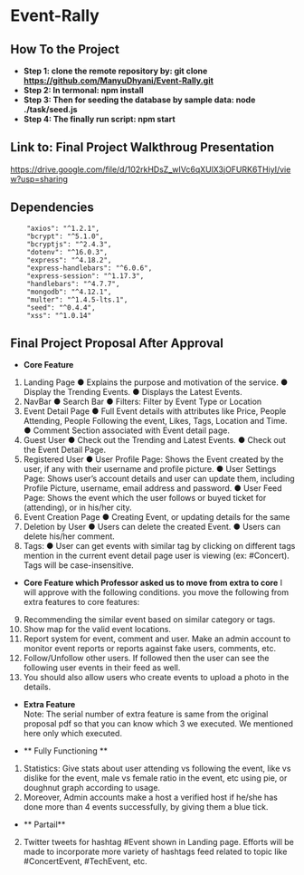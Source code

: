# Event-Rally

## **How To the Project**
- **Step 1: clone the remote repository by: git clone https://github.com/ManyuDhyani/Event-Rally.git**
- **Step 2: In termonal: npm install**
- **Step 3: Then for seeding the database by sample data: node ./task/seed.js**
- **Step 4: The finally run script: npm start**

## **Link to: Final Project Walkthroug Presentation**
https://drive.google.com/file/d/102rkHDsZ_wIVc6qXUlX3jOFURK6THiyI/view?usp=sharing

## **Dependencies**
        "axios": "^1.2.1",
        "bcrypt": "^5.1.0",
        "bcryptjs": "^2.4.3",
        "dotenv": "^16.0.3",
        "express": "^4.18.2",
        "express-handlebars": "^6.0.6",
        "express-session": "^1.17.3",
        "handlebars": "^4.7.7",
        "mongodb": "^4.12.1",
        "multer": "^1.4.5-lts.1",
        "seed": "^0.4.4",
        "xss": "^1.0.14"
       
## **Final Project Proposal After Approval**
- **Core Feature**
1. Landing Page
● Explains the purpose and motivation of the service.
● Display the Trending Events.
● Displays the Latest Events.
2. NavBar
● Search Bar
● Filters: Filter by Event Type or Location
3. Event Detail Page
● Full Event details with attributes like Price, People Attending, People
Following the event, Likes, Tags, Location and Time.
● Comment Section associated with Event detail page.
4. Guest User
● Check out the Trending and Latest Events.
● Check out the Event Detail Page.
5. Registered User
● User Profile Page: Shows the Event created by the user, if any with their
username and profile picture.
● User Settings Page: Shows user’s account details and user can update
them, including Profile Picture, username, email address and password.
● User Feed Page: Shows the event which the user follows or buyed ticket
for (attending), or in his/her city.
6. Event Creation Page
● Creating Event, or updating details for the same
7. Deletion by User
● Users can delete the created Event.
● Users can delete his/her comment.
8. Tags:
● User can get events with similar tag by clicking on different tags mention in
the current event detail page user is viewing (ex: #Concert). Tags will be
case-insensitive.
- **Core Feature which Professor asked us to move from extra to core**
I will approve with the following conditions. you move the following from extra features to core features:
9. Recommending the similar event based on similar category or tags.
10. Show map for the valid event locations.
11. Report system for event, comment and user. Make an admin account to monitor event reports or reports against fake users, comments, etc.
12. Follow/Unfollow other users. If followed then the user can see the following user events in their feed as well. 
13. You should also allow users who create events to upload a photo in the details.

- **Extra Feature**
<br>Note: The serial number of extra feature is same from the original proposal pdf so that you can know which 3 we executed. We mentioned here only which executed.

- ** Fully Functioning **
1. Statistics: Give stats about user attending vs following the event, like vs dislike
for the event, male vs female ratio in the event, etc using pie, or doughnut graph
according to usage.
8. Moreover, Admin accounts make a host a verified host if he/she has done more
than 4 events successfully, by giving them a blue tick.

- ** Partail**
2. Twitter tweets for hashtag #Event shown in Landing page. Efforts will be made to
incorporate more variety of hashtags feed related to topic like #ConcertEvent,
#TechEvent, etc.



